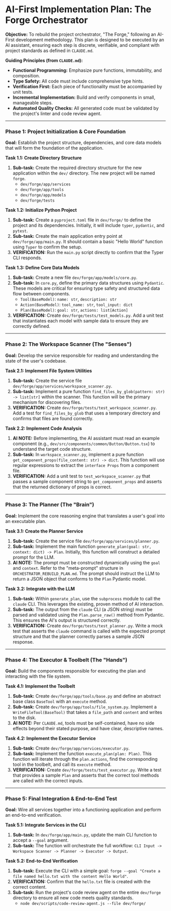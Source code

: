 # AI-First Implementation Plan: The Forge Orchestrator

**Objective:** To rebuild the project orchestrator, "The Forge," following an AI-First development methodology. This plan is designed to be executed by an AI assistant, ensuring each step is discrete, verifiable, and compliant with project standards as defined in `CLAUDE.md`.

**Guiding Principles (from `CLAUDE.md`):**
- **Functional Programming:** Emphasize pure functions, immutability, and composition.
- **Type Safety:** All code must include comprehensive type hints.
- **Verification First:** Each piece of functionality must be accompanied by unit tests.
- **Incremental Implementation:** Build and verify components in small, manageable steps.
- **Automated Quality Checks:** All generated code must be validated by the project's linter and code review agent.

---

### **Phase 1: Project Initialization & Core Foundation**

**Goal:** Establish the project structure, dependencies, and core data models that will form the foundation of the application.

**Task 1.1: Create Directory Structure**
1.  **Sub-task:** Create the required directory structure for the new application within the `dev/` directory. The new project will be named `forge`.
    -   `dev/forge/app/services`
    -   `dev/forge/app/tools`
    -   `dev/forge/app/models`
    -   `dev/forge/tests`

**Task 1.2: Initialize Python Project**
1.  **Sub-task:** Create a `pyproject.toml` file in `dev/forge/` to define the project and its dependencies. Initially, it will include `typer`, `pydantic`, and `pytest`.
2.  **Sub-task:** Create the main application entry point at `dev/forge/app/main.py`. It should contain a basic "Hello World" function using `Typer` to confirm the setup.
3.  **VERIFICATION:** Run the `main.py` script directly to confirm that the Typer CLI responds.

**Task 1.3: Define Core Data Models**
1.  **Sub-task:** Create a new file `dev/forge/app/models/core.py`.
2.  **Sub-task:** In `core.py`, define the primary data structures using `Pydantic`. These models are critical for ensuring type safety and structured data flow between components.
    -   `Tool(BaseModel)`: `name: str`, `description: str`
    -   `Action(BaseModel)`: `tool_name: str`, `tool_input: dict`
    -   `Plan(BaseModel)`: `goal: str`, `actions: list[Action]`
3.  **VERIFICATION:** Create `dev/forge/tests/test_models.py`. Add a unit test that instantiates each model with sample data to ensure they are correctly defined.

---

### **Phase 2: The Workspace Scanner (The "Senses")**

**Goal:** Develop the service responsible for reading and understanding the state of the user's codebase.

**Task 2.1: Implement File System Utilities**
1.  **Sub-task:** Create the service file `dev/forge/app/services/workspace_scanner.py`.
2.  **Sub-task:** Implement a pure function `find_files_by_glob(pattern: str) -> list[str]` within the scanner. This function will be the primary mechanism for discovering files.
3.  **VERIFICATION:** Create `dev/forge/tests/test_workspace_scanner.py`. Add a test for `find_files_by_glob` that uses a temporary directory and confirms that files are found correctly.

**Task 2.2: Implement Code Analysis**
1.  **AI NOTE:** Before implementing, the AI assistant must read an example component (e.g., `dev/src/components/common/Button/Button.tsx`) to understand the target code structure.
2.  **Sub-task:** In `workspace_scanner.py`, implement a pure function `get_component_props(file_content: str) -> dict`. This function will use regular expressions to extract the `interface Props` from a component file.
3.  **VERIFICATION:** Add a unit test to `test_workspace_scanner.py` that passes a sample component string to `get_component_props` and asserts that the returned dictionary of props is correct.

---

### **Phase 3: The Planner (The "Brain")**

**Goal:** Implement the core reasoning engine that translates a user's goal into an executable plan.

**Task 3.1: Create the Planner Service**
1.  **Sub-task:** Create the service file `dev/forge/app/services/planner.py`.
2.  **Sub-task:** Implement the main function `generate_plan(goal: str, context: dict) -> Plan`. Initially, this function will construct a detailed prompt for the LLM.
3.  **AI NOTE:** The prompt must be constructed dynamically using the `goal` and `context`. Refer to the "meta-prompt" structure in `ORCHESTRATOR_REBUILD_PLAN.md`. The prompt should instruct the LLM to return a JSON object that conforms to the `Plan` Pydantic model.

**Task 3.2: Integrate with the LLM**
1.  **Sub-task:** Within `generate_plan`, use the `subprocess` module to call the `claude` CLI. This leverages the existing, proven method of AI interaction.
2.  **Sub-task:** The output from the `claude` CLI (a JSON string) must be parsed and validated using the `Plan.parse_raw()` method from Pydantic. This ensures the AI's output is structured correctly.
3.  **VERIFICATION:** Create `dev/forge/tests/test_planner.py`. Write a mock test that asserts the `claude` command is called with the expected prompt structure and that the planner correctly parses a sample JSON response.

---

### **Phase 4: The Executor & Toolbelt (The "Hands")**

**Goal:** Build the components responsible for executing the plan and interacting with the file system.

**Task 4.1: Implement the Toolbelt**
1.  **Sub-task:** Create `dev/forge/app/tools/base.py` and define an abstract base class `BaseTool` with an `execute` method.
2.  **Sub-task:** Create `dev/forge/app/tools/file_system.py`. Implement a `WriteFileTool(BaseTool)` that takes a `file_path` and `content` and writes to the disk.
3.  **AI NOTE:** Per `CLAUDE.md`, tools must be self-contained, have no side effects beyond their stated purpose, and have clear, descriptive names.

**Task 4.2: Implement the Executor Service**
1.  **Sub-task:** Create `dev/forge/app/services/executor.py`.
2.  **Sub-task:** Implement the function `execute_plan(plan: Plan)`. This function will iterate through the `plan.actions`, find the corresponding tool in the toolbelt, and call its `execute` method.
3.  **VERIFICATION:** Create `dev/forge/tests/test_executor.py`. Write a test that provides a sample `Plan` and asserts that the correct tool methods are called with the correct inputs.

---

### **Phase 5: Final Integration & End-to-End Test**

**Goal:** Wire all services together into a functioning application and perform an end-to-end verification.

**Task 5.1: Integrate Services in the CLI**
1.  **Sub-task:** In `dev/forge/app/main.py`, update the main CLI function to accept a `--goal` argument.
2.  **Sub-task:** The function will orchestrate the full workflow: `CLI Input -> Workspace Scanner -> Planner -> Executor -> Output`.

**Task 5.2: End-to-End Verification**
1.  **Sub-task:** Execute the CLI with a simple goal: `forge --goal "Create a file named hello.txt with the content Hello World"`.
2.  **VERIFICATION:** Confirm that the `hello.txt` file is created with the correct content.
3.  **Sub-task:** Run the project's code review agent on the entire `dev/forge` directory to ensure all new code meets quality standards.
    -   `node dev/scripts/code-review-agent.js --file dev/forge/`
